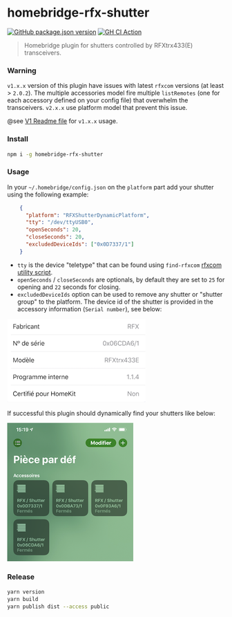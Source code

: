 # homebridge-rfx-shutter

[![GitHub package.json version](https://img.shields.io/github/package-json/v/howm/homebridge-rfx-shutter)](https://www.npmjs.com/package/homebridge-rfx-shutter)
[![GH CI Action](https://github.com/howm/homebridge-rfx-shutter/workflows/CI/badge.svg)](https://github.com/howm/homebridge-rfx-shutter/actions?query=workflow:CI)

> Homebridge plugin for shutters controlled by RFXtrx433(E) transceivers.

### Warning

`v1.x.x` version of this plugin have issues with latest `rfxcom` versions (at least > `2.0.2`). The multiple accessories model fire multiple `listRemotes` (one for each accessory defined on your config file) that overwhelm the transceivers. `v2.x.x` use platform model that prevent this issue.

@see [V1 Readme file](V1_README.md) for `v1.x.x` usage.

### Install

```bash
npm i -g homebridge-rfx-shutter
```

### Usage

In your `~/.homebridge/config.json` on the `platform` part add your shutter using the following example:

```json
    {
      "platform": "RFXShutterDynamicPlatform",
      "tty": "/dev/ttyUSB0",
      "openSeconds": 20,
      "closeSeconds": 20,
      "excludedDeviceIds": ["0x0D7337/1"]
    }
```

- `tty` is the device "teletype" that can be found using `find-rfxcom` [rfxcom utility script](https://github.com/rfxcom/node-rfxcom#utility-scripts).
- `openSeconds` / `closeSeconds` are optionals, by default they are set to `25` for opening and `22` seconds for closing.
- `excludedDeviceIds` option can be used to remove any shutter or "shutter group" to the platform. The device id of the shutter is provided in the accessory information (`Serial number`), see below:

![Accessory Information](images/accessory-information.png)

If successful this plugin should dynamically find your shutters like below:

![Accessory Information](images/accessory-detected.png)

### Release

```bash
yarn version
yarn build
yarn publish dist --access public
```
